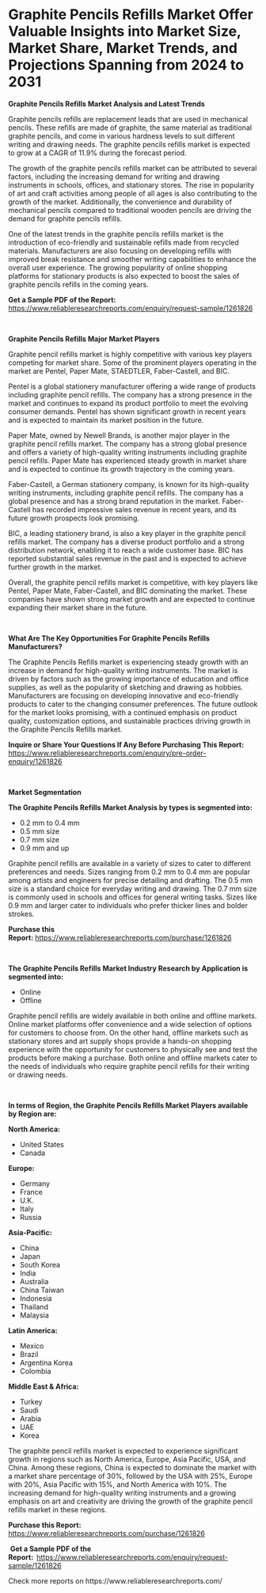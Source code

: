 <p><h1>Graphite Pencils Refills Market Offer Valuable Insights into Market Size, Market Share, Market Trends, and Projections Spanning from 2024 to 2031</h1></p><p><strong>Graphite Pencils Refills Market Analysis and Latest Trends</strong></p>
<p><p>Graphite pencils refills are replacement leads that are used in mechanical pencils. These refills are made of graphite, the same material as traditional graphite pencils, and come in various hardness levels to suit different writing and drawing needs. The graphite pencils refills market is expected to grow at a CAGR of 11.9% during the forecast period.</p><p>The growth of the graphite pencils refills market can be attributed to several factors, including the increasing demand for writing and drawing instruments in schools, offices, and stationary stores. The rise in popularity of art and craft activities among people of all ages is also contributing to the growth of the market. Additionally, the convenience and durability of mechanical pencils compared to traditional wooden pencils are driving the demand for graphite pencils refills.</p><p>One of the latest trends in the graphite pencils refills market is the introduction of eco-friendly and sustainable refills made from recycled materials. Manufacturers are also focusing on developing refills with improved break resistance and smoother writing capabilities to enhance the overall user experience. The growing popularity of online shopping platforms for stationary products is also expected to boost the sales of graphite pencils refills in the coming years.</p></p>
<p><strong>Get a Sample PDF of the Report:&nbsp;</strong> <a href="https://www.reliableresearchreports.com/enquiry/request-sample/1261826">https://www.reliableresearchreports.com/enquiry/request-sample/1261826</a></p>
<p>&nbsp;</p>
<p><strong>Graphite Pencils Refills Major Market Players</strong></p>
<p><p>Graphite pencil refills market is highly competitive with various key players competing for market share. Some of the prominent players operating in the market are Pentel, Paper Mate, STAEDTLER, Faber-Castell, and BIC.</p><p>Pentel is a global stationery manufacturer offering a wide range of products including graphite pencil refills. The company has a strong presence in the market and continues to expand its product portfolio to meet the evolving consumer demands. Pentel has shown significant growth in recent years and is expected to maintain its market position in the future.</p><p>Paper Mate, owned by Newell Brands, is another major player in the graphite pencil refills market. The company has a strong global presence and offers a variety of high-quality writing instruments including graphite pencil refills. Paper Mate has experienced steady growth in market share and is expected to continue its growth trajectory in the coming years.</p><p>Faber-Castell, a German stationery company, is known for its high-quality writing instruments, including graphite pencil refills. The company has a global presence and has a strong brand reputation in the market. Faber-Castell has recorded impressive sales revenue in recent years, and its future growth prospects look promising.</p><p>BIC, a leading stationery brand, is also a key player in the graphite pencil refills market. The company has a diverse product portfolio and a strong distribution network, enabling it to reach a wide customer base. BIC has reported substantial sales revenue in the past and is expected to achieve further growth in the market.</p><p>Overall, the graphite pencil refills market is competitive, with key players like Pentel, Paper Mate, Faber-Castell, and BIC dominating the market. These companies have shown strong market growth and are expected to continue expanding their market share in the future.</p></p>
<p>&nbsp;</p>
<p><strong>What Are The Key Opportunities For Graphite Pencils Refills Manufacturers?</strong></p>
<p><p>The Graphite Pencils Refills market is experiencing steady growth with an increase in demand for high-quality writing instruments. The market is driven by factors such as the growing importance of education and office supplies, as well as the popularity of sketching and drawing as hobbies. Manufacturers are focusing on developing innovative and eco-friendly products to cater to the changing consumer preferences. The future outlook for the market looks promising, with a continued emphasis on product quality, customization options, and sustainable practices driving growth in the Graphite Pencils Refills market.</p></p>
<p><strong>Inquire or Share Your Questions If Any Before Purchasing This Report:</strong> <a href="https://www.reliableresearchreports.com/enquiry/pre-order-enquiry/1261826">https://www.reliableresearchreports.com/enquiry/pre-order-enquiry/1261826</a></p>
<p>&nbsp;</p>
<p><strong>Market Segmentation</strong></p>
<p><strong>The Graphite Pencils Refills Market Analysis by types is segmented into:</strong></p>
<p><ul><li>0.2 mm to 0.4 mm</li><li>0.5 mm size</li><li>0.7 mm size</li><li>0.9 mm and up</li></ul></p>
<p><p>Graphite pencil refills are available in a variety of sizes to cater to different preferences and needs. Sizes ranging from 0.2 mm to 0.4 mm are popular among artists and engineers for precise detailing and drafting. The 0.5 mm size is a standard choice for everyday writing and drawing. The 0.7 mm size is commonly used in schools and offices for general writing tasks. Sizes like 0.9 mm and larger cater to individuals who prefer thicker lines and bolder strokes.</p></p>
<p><strong>Purchase this Report:&nbsp;</strong><a href="https://www.reliableresearchreports.com/purchase/1261826">https://www.reliableresearchreports.com/purchase/1261826</a></p>
<p>&nbsp;</p>
<p><strong>The Graphite Pencils Refills Market Industry Research by Application is segmented into:</strong></p>
<p><ul><li>Online</li><li>Offline</li></ul></p>
<p><p>Graphite pencil refills are widely available in both online and offline markets. Online market platforms offer convenience and a wide selection of options for customers to choose from. On the other hand, offline markets such as stationary stores and art supply shops provide a hands-on shopping experience with the opportunity for customers to physically see and test the products before making a purchase. Both online and offline markets cater to the needs of individuals who require graphite pencil refills for their writing or drawing needs.</p></p>
<p>&nbsp;</p>
<p><strong>In terms of Region, the Graphite Pencils Refills Market Players available by Region are:</strong></p>
<p>
    <p> <strong> North America: </strong>
        <ul>
            <li>United States</li>
            <li>Canada</li>
        </ul>
        </p> 
    <p> <strong> Europe: </strong>
        <ul>
            <li>Germany</li>
            <li>France</li>
            <li>U.K.</li>
            <li>Italy</li>
            <li>Russia</li>
        </ul>
        </p> 
    <p> <strong> Asia-Pacific: </strong>
        <ul>
            <li>China</li>
            <li>Japan</li>
            <li>South Korea</li>
            <li>India</li>
            <li>Australia</li>
            <li>China Taiwan</li>
            <li>Indonesia</li>
            <li>Thailand</li>
            <li>Malaysia</li>
        </ul>
        </p> 
    <p> <strong> Latin America: </strong>
        <ul>
            <li>Mexico</li>
            <li>Brazil</li>
            <li>Argentina Korea</li>
            <li>Colombia</li>
        </ul>
        </p> 
    <p> <strong> Middle East & Africa: </strong>
        <ul>
            <li>Turkey</li>
            <li>Saudi</li>
            <li>Arabia</li>
            <li>UAE</li>
            <li>Korea</li>
        </ul>
    </p>
    </p>
<p><p>The graphite pencil refills market is expected to experience significant growth in regions such as North America, Europe, Asia Pacific, USA, and China. Among these regions, China is expected to dominate the market with a market share percentage of 30%, followed by the USA with 25%, Europe with 20%, Asia Pacific with 15%, and North America with 10%. The increasing demand for high-quality writing instruments and a growing emphasis on art and creativity are driving the growth of the graphite pencil refills market in these regions.</p></p>
<p><strong>Purchase this Report: </strong><a href="https://www.reliableresearchreports.com/purchase/1261826">https://www.reliableresearchreports.com/purchase/1261826</a></p>
<p>&nbsp;<strong>Get a Sample PDF of the Report:&nbsp;&nbsp;</strong><a href="https://www.reliableresearchreports.com/enquiry/request-sample/1261826">https://www.reliableresearchreports.com/enquiry/request-sample/1261826</a></p>
<p><strong></strong></p>
<p>Check more reports on https://www.reliableresearchreports.com/</p>